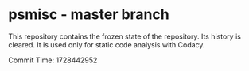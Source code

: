 # psmisc - master branch

This repository contains the frozen state of the repository.
Its history is cleared. It is used only for static code
analysis with Codacy.

Commit Time: 1728442952